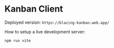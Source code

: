 # Kanban Client

Deployed version: `https://blazing-kanban.web.app/`

How to setup a live development server:
```
npm run vite
```

